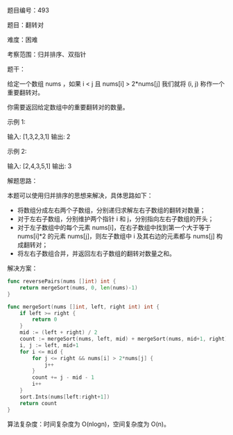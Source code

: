 题目编号：493

题目：翻转对

难度：困难

考察范围：归并排序、双指针

题干：

给定一个数组 nums ，如果 i < j 且 nums[i] > 2*nums[j] 我们就将 (i, j) 称作一个重要翻转对。

你需要返回给定数组中的重要翻转对的数量。

示例 1:

输入: [1,3,2,3,1]
输出: 2

示例 2:

输入: [2,4,3,5,1]
输出: 3

解题思路：

本题可以使用归并排序的思想来解决，具体思路如下：

- 将数组分成左右两个子数组，分别递归求解左右子数组的翻转对数量；
- 对于左右子数组，分别维护两个指针 i 和 j，分别指向左右子数组的开头；
- 对于左子数组中的每个元素 nums[i]，在右子数组中找到第一个大于等于 nums[i]*2 的元素 nums[j]，则左子数组中 i 及其右边的元素都与 nums[j] 构成翻转对；
- 将左右子数组合并，并返回左右子数组的翻转对数量之和。

解决方案：

```go
func reversePairs(nums []int) int {
    return mergeSort(nums, 0, len(nums)-1)
}

func mergeSort(nums []int, left, right int) int {
    if left >= right {
        return 0
    }
    mid := (left + right) / 2
    count := mergeSort(nums, left, mid) + mergeSort(nums, mid+1, right)
    i, j := left, mid+1
    for i <= mid {
        for j <= right && nums[i] > 2*nums[j] {
            j++
        }
        count += j - mid - 1
        i++
    }
    sort.Ints(nums[left:right+1])
    return count
}
```

算法复杂度：时间复杂度为 O(nlogn)，空间复杂度为 O(n)。